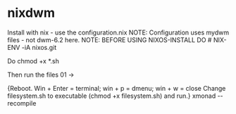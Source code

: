 # nixdwm
Install with nix - use the configuration.nix
NOTE: Configuration uses mydwm files - not dwm-6.2 here. NOTE: BEFORE USING NIXOS-INSTALL DO # NIX-ENV -iA nixos.git

Do chmod +x *.sh 

Then run the files 01 ->

{Reboot. Win + Enter = terminal; win + p = dmenu; win + w = close
Change filesystem.sh to executable (chmod +x filesystem.sh) and run.}
xmonad --recompile
